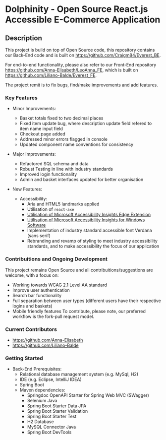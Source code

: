 # Dolphinity - Open Source React.js Accessible E-Commerce Application

## Description

This project is build on top of Open Source code, this repository contains our Back-End code and is built on https://github.com/Craigm84/Everest_BE.

For end-to-end functionality, please also refer to our Front-End repository https://github.com/Anna-Elisabeth/LeoAnna_FE, which is built on https://github.com/Liliano-Balde/Everest_FE.

The project remit is to fix bugs, find/make improvements and add features.

### Key Features
- Minor Improvements:
  - Basket totals fixed to two decimal places
  - Fixed item update bug, where description update field refered to item name input field
  - Checkout page added
  - Addressed minor errors flagged in console
  - Updated component name conventions for consistency

- Major Improvements:
  - Refactored SQL schema and data
  - Robust Testing in line with industry standards   
  - Improved login functionality
  - Admin and basket interfaces updated for better organisation
 
- New Features:
  - Accessibility:
    - Aria and HTML5 landmarks applied
    - Utilisation of `react-axe`
    - [Utilisation of Microsoft Accessibility Insights Edge Extension](https://microsoftedge.microsoft.com/addons/detail/accessibility-insights-fo/ghbhpcookfemncgoinjblecnilppimih)
    - [Utilisation of Microsoft Accessibility Insights for Windows Software](https://accessibilityinsights.io/downloads/)
    - Implementation of industry standard accessible font Verdana (sans serif)
    - Rebranding and revamp of styling to meet industry accessibility standards, and to make accessibility the focus of our application

### Contribuitions and Ongoing Development
  This project remains Open Source and all contribuitions/suggestions are welcome, with a focus on:
  - Working towards WCAG 2.1 Level AA standard
  - Improve user authentication
  - Search bar functionality
  - Full separation between user types (different users have their respective logins and baskets)
  - Mobile friendly features
  To contribute, please note, our preferred workflow is the fork-pull request model.

### Current Contributors
  - https://github.com/Anna-Elisabeth
  - https://github.com/Liliano-Balde

### Getting Started
  - Back-End Prerequisites:
    - Relational database management system (e.g. MySql, H2)
    - IDE (e.g. Eclipse, IntelliJ IDEA)
    - Spring Boot
    - Maven dependencies:
      - Springdoc OpenAPI Starter for Spring Web MVC (SWagger)
      - Selenium Java
      - Spring Boot Starter Data JPA
      - Spring Boot Starter Validation
      - Spring Boot Starter Test
      - H2 Database
      - MySQL Connector Java
      - Spring Boot DevTools  



